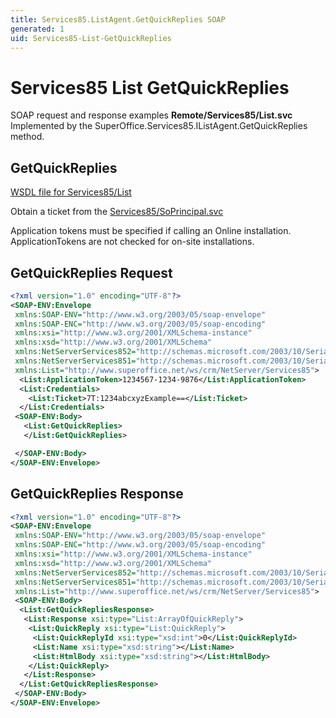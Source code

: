 ```yaml
---
title: Services85.ListAgent.GetQuickReplies SOAP
generated: 1
uid: Services85-List-GetQuickReplies
---
```


# Services85 List GetQuickReplies

SOAP request and response examples **Remote/Services85/List.svc**
Implemented by the <see cref="M:SuperOffice.Services85.IListAgent.GetQuickReplies">SuperOffice.Services85.IListAgent.GetQuickReplies</see> method.

## GetQuickReplies

[WSDL file for Services85/List](../Services85-List.md)

Obtain a ticket from the [Services85/SoPrincipal.svc](../SoPrincipal/index.md)

Application tokens must be specified if calling an Online installation. ApplicationTokens are not checked for on-site installations.

## GetQuickReplies Request

```xml
<?xml version="1.0" encoding="UTF-8"?>
<SOAP-ENV:Envelope
 xmlns:SOAP-ENV="http://www.w3.org/2003/05/soap-envelope"
 xmlns:SOAP-ENC="http://www.w3.org/2003/05/soap-encoding"
 xmlns:xsi="http://www.w3.org/2001/XMLSchema-instance"
 xmlns:xsd="http://www.w3.org/2001/XMLSchema"
 xmlns:NetServerServices852="http://schemas.microsoft.com/2003/10/Serialization/Arrays"
 xmlns:NetServerServices851="http://schemas.microsoft.com/2003/10/Serialization/"
 xmlns:List="http://www.superoffice.net/ws/crm/NetServer/Services85">
  <List:ApplicationToken>1234567-1234-9876</List:ApplicationToken>
  <List:Credentials>
    <List:Ticket>7T:1234abcxyzExample==</List:Ticket>
  </List:Credentials>
 <SOAP-ENV:Body>
   <List:GetQuickReplies>
   </List:GetQuickReplies>

 </SOAP-ENV:Body>
</SOAP-ENV:Envelope>

```

## GetQuickReplies Response

```xml
<?xml version="1.0" encoding="UTF-8"?>
<SOAP-ENV:Envelope
 xmlns:SOAP-ENV="http://www.w3.org/2003/05/soap-envelope"
 xmlns:SOAP-ENC="http://www.w3.org/2003/05/soap-encoding"
 xmlns:xsi="http://www.w3.org/2001/XMLSchema-instance"
 xmlns:xsd="http://www.w3.org/2001/XMLSchema"
 xmlns:NetServerServices852="http://schemas.microsoft.com/2003/10/Serialization/Arrays"
 xmlns:NetServerServices851="http://schemas.microsoft.com/2003/10/Serialization/"
 xmlns:List="http://www.superoffice.net/ws/crm/NetServer/Services85">
 <SOAP-ENV:Body>
  <List:GetQuickRepliesResponse>
   <List:Response xsi:type="List:ArrayOfQuickReply">
    <List:QuickReply xsi:type="List:QuickReply">
     <List:QuickReplyId xsi:type="xsd:int">0</List:QuickReplyId>
     <List:Name xsi:type="xsd:string"></List:Name>
     <List:HtmlBody xsi:type="xsd:string"></List:HtmlBody>
    </List:QuickReply>
   </List:Response>
  </List:GetQuickRepliesResponse>
 </SOAP-ENV:Body>
</SOAP-ENV:Envelope>

```
